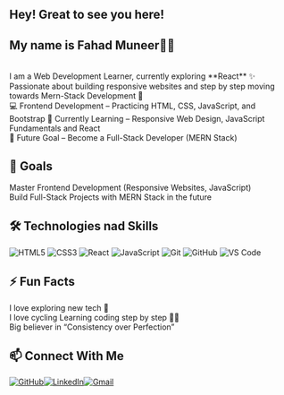 ## Hey! Great to see you here! 
## My name is **Fahad Muneer**🧑‍💻 
<br>
I am a Web Development Learner, currently exploring **React** ✨  
Passionate about building responsive websites and step by step moving towards Mern-Stack Development 🚀  
<br>
💻  Frontend Development – Practicing HTML, CSS, JavaScript, and Bootstrap  
🌱  Currently Learning – Responsive Web Design, JavaScript Fundamentals and React <br>
🎯  Future Goal – Become a Full-Stack Developer (MERN Stack)  

## 🎯 Goals  
Master Frontend Development (Responsive Websites, JavaScript)  
Build Full-Stack Projects with MERN Stack in the future  

## 🛠 Technologies nad Skills
![HTML5](https://img.shields.io/badge/HTML5-orange?style=for-the-badge&logo=html5&logoColor=white)
![CSS3](https://img.shields.io/badge/CSS3-blue?style=for-the-badge&logo=css3&logoColor=white)
![React](https://img.shields.io/badge/React-61DAFB?style=for-the-badge&logo=react&logoColor=black)
![JavaScript](https://img.shields.io/badge/JavaScript-yellow?style=for-the-badge&logo=javascript&logoColor=black)
![Git](https://img.shields.io/badge/Git-black?style=for-the-badge&logo=git&logoColor=orange)
![GitHub](https://img.shields.io/badge/GitHub-000?style=for-the-badge&logo=github&logoColor=white)
![VS Code](https://img.shields.io/badge/VS%20Code-blue?style=for-the-badge&logo=visual-studio-code&logoColor=white)

## ⚡ Fun Facts  
I love exploring new tech 🚀  
I love cycling
Learning coding step by step 🧑‍💻  
Big believer in “Consistency over Perfection”  

## 📫 Connect With Me  
[![GitHub](https://img.shields.io/badge/GitHub-100000?style=for-the-badge&logo=github&logoColor=white)](https://github.com/yourusername)[![LinkedIn](https://img.shields.io/badge/LinkedIn-0077B5?style=for-the-badge&logo=linkedin&logoColor=white)](https://www.linkedin.com/in/yourusername)[![Gmail](https://img.shields.io/badge/Gmail-D14836?style=for-the-badge&logo=gmail&logoColor=white)](mailto:yourmail@gmail.com)





<!--
**Fahad-40/Fahad-40** is a ✨ _special_ ✨ repository because its `README.md` (this file) appears on your GitHub profile.

Here are some ideas to get you started:

- 🔭 I’m currently working on ...
- 🌱 I’m currently learning ...
- 👯 I’m looking to collaborate on ...
- 🤔 I’m looking for help with ...
- 💬 Ask me about ...
- 📫 How to reach me: ...
- 😄 Pronouns: ...
- ⚡ Fun fact: ...
-->

